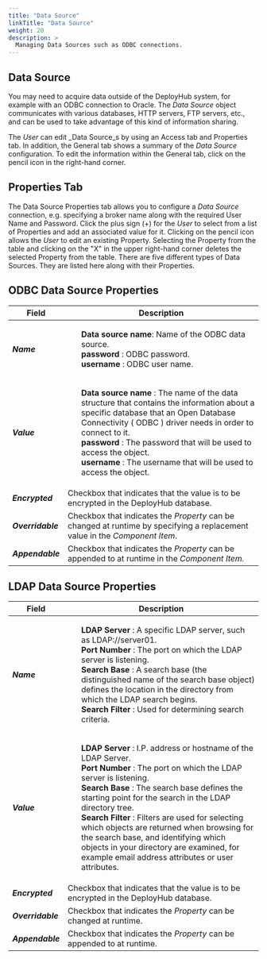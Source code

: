 ```yaml
---
title: "Data Source"
linkTitle: "Data Source"
weight: 20
description: >
  Managing Data Sources such as ODBC connections.
---
```

## Data Source

You may need to acquire data outside of the DeployHub system, for example with an ODBC connection to Oracle. The _Data Source_ object communicates with various databases, HTTP servers, FTP servers, etc., and can be used to take advantage of this kind of information sharing.

The _User_ can edit _Data Source_s by using an Access tab and Properties tab. In addition, the General tab shows a summary of the _Data Source_ configuration. To edit the information within the General tab, click on the pencil icon in the right-hand corner.

## Properties Tab

The Data Source Properties tab allows you to configure a _Data Source_ connection, e.g. specifying a broker name along with the required User Name and Password. Click the plus sign (+) for the _User_ to select from a list of Properties and add an associated value for it. Clicking on the pencil icon allows the _User_ to edit an existing Property. Selecting the Property from the table and clicking on the &quot;X&quot; in the upper right-hand corner deletes the selected Property from the table. There are five different types of Data Sources. They are listed here along with their Properties.

## ODBC Data Source Properties

| Field | Description |
| --- | --- |
| _**Name**_ | <ul style="list-style-type: none;"><li>**Data source name**: Name of the ODBC data source.</li><li>**password** : ODBC password.</li><li>**username** : ODBC user name.</li></ul>  |
| _**Value**_ | <ul style="list-style-type: none;"><li>**Data source name** : The name of the data structure that contains the information about a specific database that an Open Database Connectivity ( ODBC ) driver needs in order to connect to it.</li><li>**password** : The password that will be used to access the object.</li><li>**username** : The username that will be used to access the object.</li></ul> |
| _**Encrypted**_ | Checkbox that indicates that the value is to be encrypted in the DeployHub database. |
| _**Overridable**_ | Checkbox that indicates the _Property_ can be changed at runtime by specifying a replacement value in the _Component Item_. |
| _**Appendable**_ | Checkbox that indicates the _Property_ can be appended to at runtime in the _Component Item._ |

## LDAP Data Source Properties

| Field | Description |
| --- | --- |
| _**Name**_ |  <ul style="list-style-type: none;"><li>**LDAP Server** : A specific LDAP server, such as LDAP://server01.</li><li>**Port Number** : The port on which the LDAP server is listening.</li><li>**Search Base** : A search base (the distinguished name of the search base object) defines the location in the directory from which the LDAP search begins.</li><li>**Search Filter** : Used for determining search criteria.</li></ul> |
| _**Value**_ | <ul style="list-style-type: none;"><li>**LDAP Server** : I.P. address or hostname of the LDAP Server.</li><li>**Port Number** : The port on which the LDAP server is listening.</li><li>**Search Base** : The search base defines the starting point for the search in the LDAP directory tree.</li><li>**Search Filter** : Filters are used for selecting which objects are returned when browsing for the search base, and identifying which objects in your directory are examined, for example email address attributes or user attributes.</li></ul> |
| _**Encrypted**_ | Checkbox that indicates that the value is to be encrypted in the DeployHub database. |
| _**Overridable**_ | Checkbox that indicates the _Property_ can be changed at runtime. |
| _**Appendable**_ | Checkbox that indicates the _Property_ can be appended to at runtime. |
